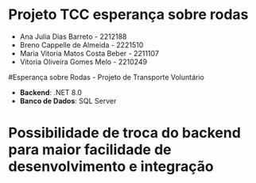﻿# Projeto TCC esperança sobre rodas

- Ana Julia Dias Barreto - 2212188
- Breno Cappelle de Almeida - 2221510
- Maria Vitoria Matos Costa Beber - 2211107
- Vitoria Oliveira Gomes Melo - 2210249

#Esperança sobre Rodas - Projeto de Transporte Voluntário

- **Backend**: .NET 8.0
- **Banco de Dados**: SQL Server

# Possibilidade de troca do backend para maior facilidade de desenvolvimento e integração
